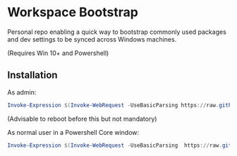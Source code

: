 # Workspace Bootstrap

Personal repo enabling a quick way to bootstrap commonly used packages and dev settings to be synced across Windows machines. 

(Requires Win 10+ and Powershell)

## Installation

As admin:

```powershell
Invoke-Expression $(Invoke-WebRequest -UseBasicParsing https://raw.githubusercontent.com/alvinluc/workspacebootstrap/master/InstallAsAdmin.ps1)
```

(Advisable to reboot before this but not mandatory)

As normal user in a Powershell Core window:

```powershell
Invoke-Expression $(Invoke-WebRequest -UseBasicParsing  https://raw.githubusercontent.com/alvinluc/workspacebootstrap/master/InstallAsUser.ps1)
```
